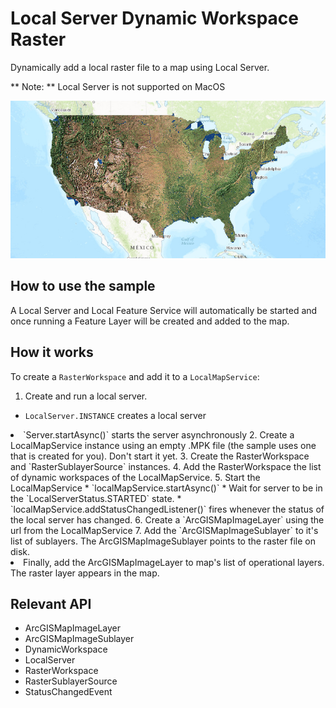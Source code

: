 # Local Server Dynamic Workspace Raster

Dynamically add a local raster file to a map using Local Server.

**   Note: **   Local Server is not supported on MacOS

![](LocalServerDynamicWorkspaceRaster.png)

## How to use the sample

A Local Server and Local Feature Service will automatically be started and once running a Feature Layer will be created and added to the map.

## How it works

To create a `RasterWorkspace` and add it to a `LocalMapService`:


1. Create and run a local server.
*   `LocalServer.INSTANCE` creates a local server
<li>`Server.startAsync()` starts the server asynchronously</ul>
2. Create a LocalMapService instance using an empty .MPK file (the sample uses one that is created for you). Don't start it yet.
3. Create the RasterWorkspace and `RasterSublayerSource` instances.
4. Add the RasterWorkspace the list of dynamic workspaces of the LocalMapService.
5. Start the LocalMapService
*   `localMapService.startAsync()`
*   Wait for server to be in the  `LocalServerStatus.STARTED` state.
*   `localMapService.addStatusChangedListener()` fires whenever the status of the local server has changed.
6. Create a `ArcGISMapImageLayer` using the url from the LocalMapService
7. Add the `ArcGISMapImageSublayer` to it's list of sublayers. The ArcGISMapImageSublayer points to the raster file on disk.
<li>Finally, add the ArcGISMapImageLayer to map's list of operational layers. The raster layer appears in the map.


## Relevant API

*   ArcGISMapImageLayer
*   ArcGISMapImageSublayer
*   DynamicWorkspace
*   LocalServer
*   RasterWorkspace
*   RasterSublayerSource
*   StatusChangedEvent

